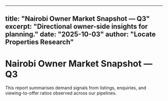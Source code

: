 
---
title: "Nairobi Owner Market Snapshot — Q3"
excerpt: "Directional owner-side insights for planning."
date: "2025-10-03"
author: "Locate Properties Research"
---

# Nairobi Owner Market Snapshot — Q3

This report summarises demand signals from listings, enquiries, and viewing-to-offer ratios observed across our pipelines.
